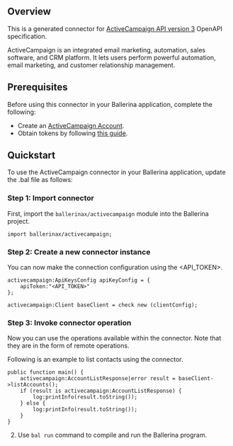 ## Overview
This is a generated connector for [ActiveCampaign API version 3](https://developers.activecampaign.com/reference/overview) OpenAPI specification.

ActiveCampaign is an integrated email marketing, automation, sales software, and CRM platform. It lets users perform powerful automation, email marketing, and customer relationship management.

## Prerequisites

Before using this connector in your Ballerina application, complete the following:

* Create an [ActiveCampaign Account](https://www.activecampaign.com).
* Obtain tokens by following [this guide](https://developers.activecampaign.com/reference/authentication).

## Quickstart

To use the ActiveCampaign connector in your Ballerina application, update the .bal file as follows:

### Step 1: Import connector
First, import the `ballerinax/activecampaign` module into the Ballerina project.
```ballerina
import ballerinax/activecampaign;
```

### Step 2: Create a new connector instance
You can now make the connection configuration using the <API_TOKEN>.
```ballerina
activecampaign:ApiKeysConfig apiKeyConfig = {
    apiToken:"<API_TOKEN>"
};

activecampaign:Client baseClient = check new (clientConfig);
```

### Step 3: Invoke connector operation
Now you can use the operations available within the connector. Note that they are in the form of remote operations.

Following is an example to list contacts using the connector. 

```ballerina
public function main() {
    activecampaign:AccountListResponse|error result = baseClient->listAccounts();
    if (result is activecampaign:AccountListResponse) {
        log:printInfo(result.toString());
    } else {
        log:printInfo(result.toString());
    }
}
``` 

2. Use `bal run` command to compile and run the Ballerina program.
